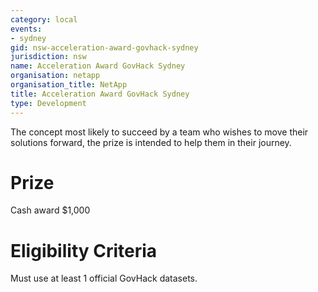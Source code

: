 ```yaml
---
category: local
events:
- sydney
gid: nsw-acceleration-award-govhack-sydney
jurisdiction: nsw
name: Acceleration Award GovHack Sydney
organisation: netapp
organisation_title: NetApp
title: Acceleration Award GovHack Sydney
type: Development
---
```


The concept most likely to succeed by a team who wishes to move their solutions forward, the prize is intended to help them in their journey.

# Prize
Cash award $1,000

# Eligibility Criteria
Must use at least 1 official GovHack datasets.